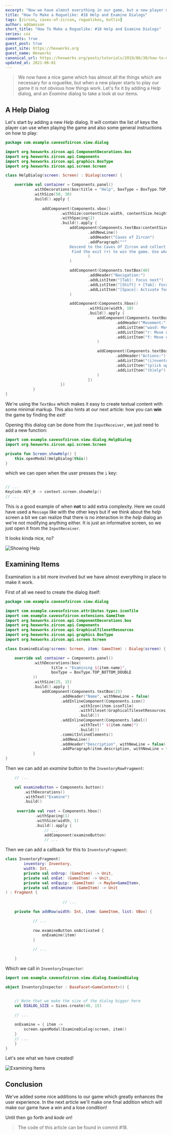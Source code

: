 ```yaml
---
excerpt: "Now we have almost everything in our game, but a new player might be puzzled how to play. Let's add help and examine dialogs!"
title: "How To Make a Roguelike: #18 Help and Examine Dialogs"
tags: [zircon, caves-of-zircon, roguelikes, kotlin]
author: addamsson
short_title: "How To Make a Roguelike: #18 Help and Examine Dialogs"
series: coz
comments: true
guest_post: true
guest_site: https://hexworks.org
guest_name: Hexworks
canonical_url: https://hexworks.org/posts/tutorials/2019/06/30/how-to-make-a-roguelike-help-and-examine-dialogs.html
updated_at: 2021-06-01
---
```


> We now have a nice game which has almost all the things which are necessary for a roguelike, but when a new player starts to play our game it is not obvious how things work. Let's fix it by adding a *Help* dialog, and an *Examine* dialog to take a look at our items.

## A Help Dialog

Let's start by adding a new *Help* dialog. It will contain the list of keys the player can use when playing the game and also some general instructions on how to play:

```kotlin
package com.example.cavesofzircon.view.dialog

import org.hexworks.zircon.api.ComponentDecorations.box
import org.hexworks.zircon.api.Components
import org.hexworks.zircon.api.graphics.BoxType
import org.hexworks.zircon.api.screen.Screen

class HelpDialog(screen: Screen) : Dialog(screen) {

    override val container = Components.panel()
            .withDecorations(box(title = "Help", boxType = BoxType.TOP_BOTTOM_DOUBLE))
            .withSize(50, 30)
            .build().apply {
                
                addComponent(Components.vbox()
                        .withSize(contentSize.width, contentSize.height - 1)
                        .withSpacing(2)
                        .build().apply {
                            addComponent(Components.textBox(contentSize.width)
                                    .addNewLine()
                                    .addHeader("Caves of Zircon")
                                    .addParagraph("""
                            Descend to the Caves Of Zircon and collect as many Zircons as you can.
                             Find the exit (+) to win the game. Use what you find to avoid dying.""".trimIndent()
                                    )
                            )

                            addComponent(Components.textBox(40)
                                    .addHeader("Navigation:")
                                    .addListItem("[Tab]: Focus next")
                                    .addListItem("[Shift] + [Tab]: Focus previous")
                                    .addListItem("[Space]: Activate focused item")
                            )

                            addComponent(Components.hbox()
                                    .withSize(width, 10)
                                    .build().apply {
                                        addComponent(Components.textBox(width / 2)
                                                .addHeader("Movement:")
                                                .addListItem("wasd: Movement")
                                                .addListItem("r: Move up")
                                                .addListItem("f: Move down")
                                        )

                                        addComponent(Components.textBox(width / 2)
                                                .addHeader("Actions:")
                                                .addListItem("(i)nventory")
                                                .addListItem("(p)ick up")
                                                .addListItem("(h)elp")
                                        )
                                    })
                        })
            }
}
```

We're using the `TextBox` which makes it easy to create textual content with some minimal markup. This also hints at our next article: how you can **win** the game by finding the *exit*!

Opening this dialog can be done from the `InputReceiver`, we just need to add a new function:

```kotlin
import com.example.cavesofzircon.view.dialog.HelpDialog
import org.hexworks.zircon.api.screen.Screen

private fun Screen.showHelp() {
    this.openModal(HelpDialog(this))
}
```

which we can open when the user presses the `i` key:

```kotlin

// ...
KeyCode.KEY_H -> context.screen.showHelp()
// ...                
```

This is a good example of when **not** to add extra complexity. Here we could have used a `Message` like with the other keys but if we think about the *help* screen a bit we can realize that there is no interaction in the *help* dialog an we're not modifying anything either. It is just an informative screen, so we just open it from the `InputReceiver`.

It looks kinda nice, no?

![Showing Help](/assets/img/showing_help.gif)

## Examining Items

Examination is a bit more involved but we have almost everything in place to make it work.

First of all we need to create the dialog itself:

```kotlin
package com.example.cavesofzircon.view.dialog

import com.example.cavesofzircon.attributes.types.iconTile
import com.example.cavesofzircon.extensions.GameItem
import org.hexworks.zircon.api.ComponentDecorations.box
import org.hexworks.zircon.api.Components
import org.hexworks.zircon.api.GraphicalTilesetResources
import org.hexworks.zircon.api.graphics.BoxType
import org.hexworks.zircon.api.screen.Screen

class ExamineDialog(screen: Screen, item: GameItem) : Dialog(screen) {

    override val container = Components.panel()
            .withDecorations(box(
                    title = "Examining ${item.name}",
                    boxType = BoxType.TOP_BOTTOM_DOUBLE
            ))
            .withSize(25, 15)
            .build().apply {
                addComponent(Components.textBox(23)
                        .addHeader("Name", withNewLine = false)
                        .addInlineComponent(Components.icon()
                                .withIcon(item.iconTile)
                                .withTileset(GraphicalTilesetResources.nethack16x16())
                                .build())
                        .addInlineComponent(Components.label()
                                .withText(" ${item.name}")
                                .build())
                        .commitInlineElements()
                        .addNewLine()
                        .addHeader("Description", withNewLine = false)
                        .addParagraph(item.description, withNewLine = false))
            }
}
```
 
Then we can add an *examine* button to the `InventoryRowFragment`:

```kotlin
    // ...
    
    val examineButton = Components.button()
        .withDecorations()
        .withText("Examine")
        .build()
            
     override val root = Components.hbox()
             .withSpacing(1)
             .withSize(width, 1)
             .build().apply {
                 // ...
                 addComponent(examineButton)
                 // ...          
```

Then we can add a callback for this to `InventoryFragment`:

```kotlin
class InventoryFragment(
        inventory: Inventory,
        width: Int,
        private val onDrop: (GameItem) -> Unit,
        private val onEat: (GameItem) -> Unit,
        private val onEquip: (GameItem) -> Maybe<GameItem>,
        private val onExamine: (GameItem) -> Unit
) : Fragment {
                         
                         // ...
                         
    private fun addRow(width: Int, item: GameItem, list: VBox) {

            // ...
            
            row.examineButton.onActivated {
                onExamine(item)
            }

            // ...

    }                
```

Which we call in `InventoryInspector`:

```kotlin
import com.example.cavesofzircon.view.dialog.ExamineDialog

object InventoryInspector : BaseFacet<GameContext>() {


    // Note that we make the size of the dialog bigger here
    val DIALOG_SIZE = Sizes.create(40, 15)
    
    // ...

    onExamine = { item ->
        screen.openModal(ExamineDialog(screen, item))      
    }
    // ...
    }
}
```

Let's see what we have created!

![Examining Items](/assets/img/examining_items.gif)

## Conclusion

We've added some nice additions to our game which greatly enhances the user experience. In the next article we'll make one final addition which will make our game have a win and a lose condition!

Until then go forth and *kode on*!
 
> The code of this article can be found in commit #18.
